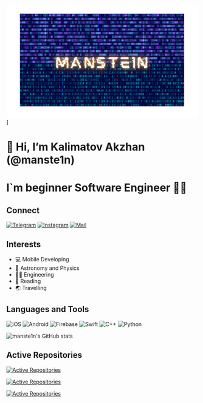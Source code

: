 ![Header](https://github.com/manste1n/manste1n/blob/main/header.png)]



# 👋 Hi, I’m Kalimatov Akzhan (@manste1n)

# I`m beginner Software Engineer 🧑‍🎓



## Connect
[![Telegram](https://img.shields.io/badge/-Telegram-0C090A?style=for-the-badge&logo=Telegram&logoColor=6960EC)](https://t.me/akzh4n)
[![Instagram](https://img.shields.io/badge/-Instagram-0C090A?style=for-the-badge&logo=Instagram&logoColor=9D00FF)](https://www.instagram.com/akzh4n/)
[![Mail](https://img.shields.io/badge/-Mail-0C090A?style=for-the-badge&logo=Gmail&logoColor=)](mailto:akzhan.kaz2003@gmail.com)







## Interests
- 💻 Mobile Developing
- 🌠 Astronomy and Physics
- 🧑‍💻 Engineering
- 📖 Reading
- 🌏 Travelling







## Languages and Tools
![iOS](https://img.shields.io/badge/-Developing-0C090A?style=for-the-badge&logo=iOS)
![Android](https://img.shields.io/badge/-Developing-0C090A?style=for-the-badge&logo=Android&logoColor=12AD2B)
![Firebase](https://img.shields.io/badge/-Firebase-0C090A?style=for-the-badge&logo=Firebase&logoColor=FFA500)
![Swift](https://img.shields.io/badge/-Swift-0C090A?style=for-the-badge&logo=Swift&logoColor=C12283)
![C++](https://img.shields.io/badge/-C++-0C090A?style=for-the-badge&logo=c%2b%2b&logoColor=044F88)
![Python](https://img.shields.io/badge/-Python-0C090A?style=for-the-badge&logo=Python&logoColor=FFE873)





![manste1n's GitHub stats](https://github-readme-stats.vercel.app/api?username=manste1n&show_icons=true&theme=tokyonight)


## Active Repositories

[![Active Repositories](https://github-readme-stats.vercel.app/api/pin/?username=manste1n&repo=FermiApp&theme=radical)](https://github.com/manste1n/FermiApp)

[![Active Repositories](https://github-readme-stats.vercel.app/api/pin/?username=manste1n&repo=notQurieProject&theme=radical)](https://github.com/manste1n/notQurieProject)

[![Active Repositories](https://github-readme-stats.vercel.app/api/pin/?username=manste1n&repo=bolekproject&theme=radical)](https://github.com/manste1n/bolekproject)


